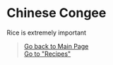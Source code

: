 # Chinese Congee
Rice is extremely important

> [Go back to Main Page](../rice.md)  
> [Go to "Recipes"](../Recipes/Recipe_Selection.md)
